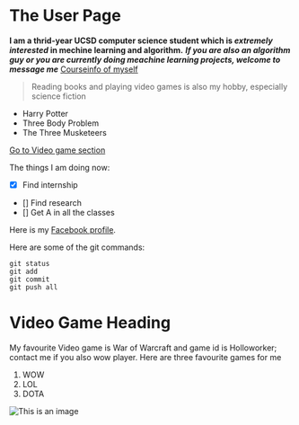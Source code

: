 # The User Page
**I am a thrid-year UCSD computer science student which is _extremely interested_ in mechine learning and algorithm.**
***If you are also an algorithm guy or you are currently doing meachine learning projects, welcome to message me***
[Courseinfo of myself](Personalinfo.md)


>Reading books and playing video games is also my hobby, especially science fiction 
- Harry Potter
- Three Body Problem
- The Three Musketeers

[Go to Video game section](#video-game-heading)
  
The things I am doing now:
- [x] Find internship
- [] Find research 
- [] Get A in all the classes
  
Here is my [Facebook profile](https://www.facebook.com/profile.php?id=100074251152509).

Here are some of the git commands:
```
git status
git add
git commit
git push all
```

# Video Game Heading
 My favourite Video game is War of Warcraft and game id is Holloworker; contact me if you also wow player.
 Here are three favourite games for me
 1. WOW
 2. LOL
 3. DOTA

![This is an image](https://cdn.britannica.com/49/127649-050-31417AF3/Heath-Ledger-Joker-Christian-Bale-The-Dark-Knight-2008.jpg)